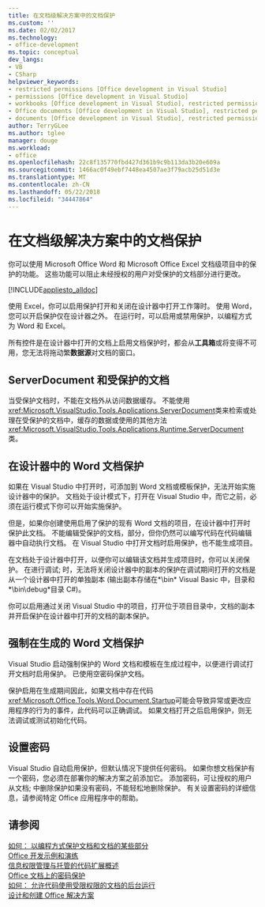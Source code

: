 ```yaml
---
title: 在文档级解决方案中的文档保护
ms.custom: ''
ms.date: 02/02/2017
ms.technology:
- office-development
ms.topic: conceptual
dev_langs:
- VB
- CSharp
helpviewer_keywords:
- restricted permissions [Office development in Visual Studio]
- permissions [Office development in Visual Studio]
- workbooks [Office development in Visual Studio], restricted permissions
- Office documents [Office development in Visual Studio], restricted permissions
- documents [Office development in Visual Studio], restricted permissions
author: TerryGLee
ms.author: tglee
manager: douge
ms.workload:
- office
ms.openlocfilehash: 22c8f135770fbd427d361b9c9b113da3b20e609a
ms.sourcegitcommit: 1466ac0f49ebf7448ea4507ae3f79acb25d51d3e
ms.translationtype: MT
ms.contentlocale: zh-CN
ms.lasthandoff: 05/22/2018
ms.locfileid: "34447864"
---
```

# <a name="document-protection-in-document-level-solutions"></a>在文档级解决方案中的文档保护
  你可以使用 Microsoft Office Word 和 Microsoft Office Excel 文档级项目中的保护的功能。 这些功能可以阻止未经授权的用户对受保护的文档部分进行更改。  
  
 [!INCLUDE[appliesto_alldoc](../vsto/includes/appliesto-alldoc-md.md)]  
  
 使用 Excel，你可以启用保护打开和关闭在设计器中打开工作簿时。 使用 Word，您可以开启保护仅在设计器之外。 在运行时，可以启用或禁用保护，以编程方式为 Word 和 Excel。  
  
 所有控件是在设计器中打开的文档上启用文档保护时，都会从**工具箱**或将变得不可用，您无法将拖动繁**数据源**对文档的窗口。  
  
## <a name="serverdocument-and-protected-documents"></a>ServerDocument 和受保护的文档  
 当受保护文档时，不能在文档外从访问数据缓存。 不能使用<xref:Microsoft.VisualStudio.Tools.Applications.ServerDocument>类来检索或处理在受保护的文档中，缓存的数据或使用的其他方法<xref:Microsoft.VisualStudio.Tools.Applications.Runtime.ServerDocument>类。  
  
## <a name="word-document-protection-in-the-designer"></a>在设计器中的 Word 文档保护  
 如果在 Visual Studio 中打开时，可添加到 Word 文档或模板保护，无法开始实施设计器中的保护。 文档处于设计模式下，打开在 Visual Studio 中，而它之前，必须在运行模式下你可以开始实施保护。  
  
 但是，如果你创建使用启用了保护的现有 Word 文档的项目，在设计器中打开时保护此文档。 不能编辑受保护的文档，部分，但你仍然可以编写代码在代码编辑器中自动执行文档。 在 Visual Studio 中打开文档时启用保护，也不能生成项目。  
  
 在文档处于设计器中打开，以便你可以编辑该文档并生成项目时，你可以关闭保护。 在进行调试; 时，无法将关闭设计器中的副本的保护在调试期间打开的文档是从一个设计器中打开的单独副本 (输出副本存储在*\bin* Visual Basic 中，目录和*\bin\debug*目录 C#)。  
  
 你可以启用通过关闭 Visual Studio 中的项目，打开位于项目目录中，文档的副本并开启保护在设计器中打开的文档的副本保护。  
  
## <a name="enforce-word-document-protection-on-build"></a>强制在生成的 Word 文档保护  
 Visual Studio 启动强制保护的 Word 文档和模板在生成过程中，以便进行调试打开文档时启用保护。 已使用空密码保护文档。  
  
 保护启用在生成期间因此，如果文档中存在代码<xref:Microsoft.Office.Tools.Word.Document.Startup>可能会导致异常或更改应用程序的行为的事件，此代码可以正确调试。 如果文档打开之后启用保护，则无法调试或测试初始化代码。  
  
## <a name="setting-the-password"></a>设置密码  
 Visual Studio 自动启用保护，但默认情况下提供任何密码。 如果你想文档保护有一个密码，您必须在部署你的解决方案之前添加它。 添加密码，可让授权的用户从文档; 中删除保护如果没有密码，不能轻松地删除保护。 有关设置密码的详细信息，请参阅特定 Office 应用程序中的帮助。  
  
## <a name="see-also"></a>请参阅  
 [如何： 以编程方式保护文档和文档的某些部分](../vsto/how-to-programmatically-protect-documents-and-parts-of-documents.md)   
 [Office 开发示例和演练](../vsto/office-development-samples-and-walkthroughs.md)   
 [信息权限管理与托管的代码扩展概述](../vsto/information-rights-management-and-managed-code-extensions-overview.md)   
 [Office 文档上的密码保护](../vsto/password-protection-on-office-documents.md)   
 [如何： 允许代码使用受限权限的文档的后台运行](../vsto/how-to-permit-code-to-run-behind-documents-with-restricted-permissions.md)   
 [设计和创建 Office 解决方案](../vsto/designing-and-creating-office-solutions.md)  
  
  